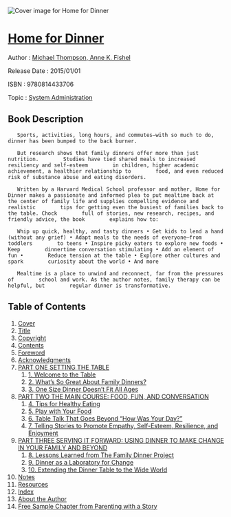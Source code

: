 ![Cover image for Home for Dinner](https://imgdetail.ebookreading.net/cover/cover/system_admin/EB9780814433706.jpg)

[Home for Dinner](https://ebookreading.net/view/book/Home+for+Dinner-EB9780814433706_1.html "Home for Dinner")
====================================================================================================================

Author : [Michael Thompson](https://ebookreading.net/search/author/Michael+Thompson),[ Anne K. Fishel](https://ebookreading.net/search/author/+Anne+K.+Fishel)

Release Date : 2015/01/01

ISBN : 9780814433706

Topic : [System Administration](https://ebookreading.net/search/category/system-administration)

Book Description
-----------------

       Sports, activities, long hours, and commutes—with so much to do,        dinner has been bumped to the back burner.     
            
       But research shows that family dinners offer more than just nutrition.        Studies have tied shared meals to increased resiliency and self-esteem        in children, higher academic achievement, a healthier relationship to        food, and even reduced risk of substance abuse and eating disorders.     
            
       Written by a Harvard Medical School professor and mother, Home for        Dinner makes a passionate and informed plea to put mealtime back at        the center of family life and supplies compelling evidence and realistic        tips for getting even the busiest of families back to the table. Chock        full of stories, new research, recipes, and friendly advice, the book        explains how to:     
            
       Whip up quick, healthy, and tasty dinners • Get kids to lend a hand        (without any grief) • Adapt meals to the needs of everyone—from toddlers        to teens • Inspire picky eaters to explore new foods • Keep        dinnertime conversation stimulating • Add an element of fun •        Reduce tension at the table • Explore other cultures and spark        curiosity about the world • And more     
            
       Mealtime is a place to unwind and reconnect, far from the pressures of        school and work. As the author notes, family therapy can be helpful, but        regular dinner is transformative.     
              
Table of Contents
-----------------

1. [Cover](https://ebookreading.net/view/book/Home+for+Dinner-EB9780814433706_1.html)
1. [Title](https://ebookreading.net/view/book/Home+for+Dinner-EB9780814433706_3.html)
1. [Copyright](https://ebookreading.net/view/book/Home+for+Dinner-EB9780814433706_4.html)
1. [Contents](https://ebookreading.net/view/book/Home+for+Dinner-EB9780814433706_6.html)
1. [Foreword](https://ebookreading.net/view/book/Home+for+Dinner-EB9780814433706_7.html)
1. [Acknowledgments](https://ebookreading.net/view/book/Home+for+Dinner-EB9780814433706_8.html)
1. [PART ONE SETTING THE TABLE](https://ebookreading.net/view/book/Home+for+Dinner-EB9780814433706_9.html)
    1. [1. Welcome to the Table](https://ebookreading.net/view/book/Home+for+Dinner-EB9780814433706_10.html)
    1. [2. What’s So Great About Family Dinners?](https://ebookreading.net/view/book/Home+for+Dinner-EB9780814433706_11.html)
    1. [3. One Size Dinner Doesn’t Fit All Ages](https://ebookreading.net/view/book/Home+for+Dinner-EB9780814433706_12.html)
1. [PART TWO THE MAIN COURSE: FOOD, FUN, AND CONVERSATION](https://ebookreading.net/view/book/Home+for+Dinner-EB9780814433706_13.html)
    1. [4. Tips for Healthy Eating](https://ebookreading.net/view/book/Home+for+Dinner-EB9780814433706_14.html)
    1. [5. Play with Your Food](https://ebookreading.net/view/book/Home+for+Dinner-EB9780814433706_15.html)
    1. [6. Table Talk That Goes Beyond “How Was Your Day?”](https://ebookreading.net/view/book/Home+for+Dinner-EB9780814433706_16.html)
    1. [7. Telling Stories to Promote Empathy, Self-Esteem, Resilience, and Enjoyment](https://ebookreading.net/view/book/Home+for+Dinner-EB9780814433706_17.html)
1. [PART THREE SERVING IT FORWARD: USING DINNER TO MAKE CHANGE IN YOUR FAMILY AND BEYOND](https://ebookreading.net/view/book/Home+for+Dinner-EB9780814433706_18.html)
    1. [8. Lessons Learned from The Family Dinner Project](https://ebookreading.net/view/book/Home+for+Dinner-EB9780814433706_19.html)
    1. [9. Dinner as a Laboratory for Change](https://ebookreading.net/view/book/Home+for+Dinner-EB9780814433706_20.html)
    1. [10. Extending the Dinner Table to the Wide World](https://ebookreading.net/view/book/Home+for+Dinner-EB9780814433706_21.html)
1. [Notes](https://ebookreading.net/view/book/Home+for+Dinner-EB9780814433706_22.html)
1. [Resources](https://ebookreading.net/view/book/Home+for+Dinner-EB9780814433706_23.html)
1. [Index](https://ebookreading.net/view/book/Home+for+Dinner-EB9780814433706_24.html)
1. [About the Author](https://ebookreading.net/view/book/Home+for+Dinner-EB9780814433706_25.html)
1. [Free Sample Chapter from Parenting with a Story](https://ebookreading.net/view/book/Home+for+Dinner-EB9780814433706_26.html)
